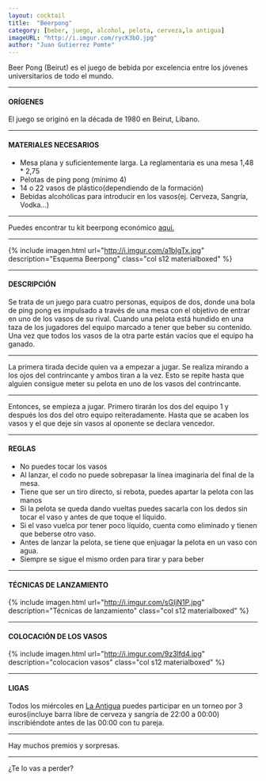 ```yaml
---
layout: cocktail
title:  "Beerpong"
category: [beber, juego, alcohol, pelota, cerveza,la antigua]
imageURL: "http://i.imgur.com/rycK3bO.jpg"
author: "Juan Gutierrez Pomte"
---
```


Beer Pong (Beirut) es el juego de bebida por excelencia entre los jóvenes universitarios de todo el mundo.

*******************************************************************

#### ORÍGENES
El juego se originó en la década de 1980 en Beirut, Líbano.

*******************************************************************

#### MATERIALES NECESARIOS

- Mesa plana y suficientemente larga. La reglamentaria es una mesa 1,48 * 2,75
- Pelotas de ping pong (mínimo 4)
- 14 o 22 vasos de plástico(dependiendo de la formación)
- Bebidas alcohólicas para introducir en los vasos(ej. Cerveza, Sangría, Vodka…)

*******************************************************************

Puedes encontrar tu kit beerpong económico [aquí.](https://www.amazon.com/gp/product/B00544YL6Q/ref=pd_sbs_200_t_2?ie=UTF8&psc=1&refRID=DCRRY5GYXQJNNTKY5GZ8)

*******************************************************************

{% include imagen.html url="http://i.imgur.com/a1bIgTx.jpg" description="Esquema Beerpong" class="col s12 materialboxed" %}

*******************************************************************

#### DESCRIPCIÓN

Se trata de un juego para cuatro personas, equipos de dos, donde una bola de ping pong es impulsado a través de una mesa con el objetivo de entrar en uno de los vasos de su rival. Cuando una pelota está hundido en una taza de los jugadores del equipo marcado a tener que beber su contenido. Una vez que todos los vasos de la otra parte están vacíos que el equipo ha ganado.

*******************************************************************

La primera tirada decide quien va a empezar a jugar. Se realiza mirando a los ojos del contrincante y ambos tiran a la vez. Esto se repite hasta que alguien consigue meter su pelota en uno de los vasos del contrincante.

*******************************************************************

Entonces, se empieza a jugar. Primero tirarán los dos del equipo 1 y después los dos del otro equipo reiteradamente.  Hasta que se acaben los vasos y el que deje sin vasos al oponente se declara vencedor.

*******************************************************************

#### REGLAS

- No puedes tocar los vasos
- Al lanzar, el codo no puede sobrepasar la línea imaginaria del final de la mesa.
- Tiene que ser un tiro directo, si rebota, puedes apartar la pelota con las manos
- Si la pelota se queda dando vueltas puedes sacarla con los dedos sin tocar el vaso y antes de que toque el líquido.
- Si el vaso vuelca por tener poco líquido, cuenta como eliminado y tienen que beberse otro vaso.
- Antes de lanzar la pelota, se tiene que enjuagar la pelota en un vaso con agua.
- Siempre se sigue el mismo orden para tirar y para beber

*******************************************************************

#### TÉCNICAS DE LANZAMIENTO
{% include imagen.html url="http://i.imgur.com/sGIjN1P.jpg" description="Técnicas de lanzamiento" class="col s12 materialboxed" %}

*******************************************************************

#### COLOCACIÓN DE LOS VASOS
{% include imagen.html url="http://i.imgur.com/9z3lfd4.jpg" description="colocacion vasos" class="col s12 materialboxed" %}

*******************************************************************

#### LIGAS

Todos los miércoles en [La Antigua](uaparty.ml/bares/La_Antigua) puedes participar en un torneo por 3 euros(incluye barra libre de cerveza y sangría de 22:00 a 00:00) inscribiéndote antes de las 00:00 con tu pareja.

*******************************************************************

Hay muchos premios y sorpresas.

*******************************************************************

¿Te lo vas a perder?
